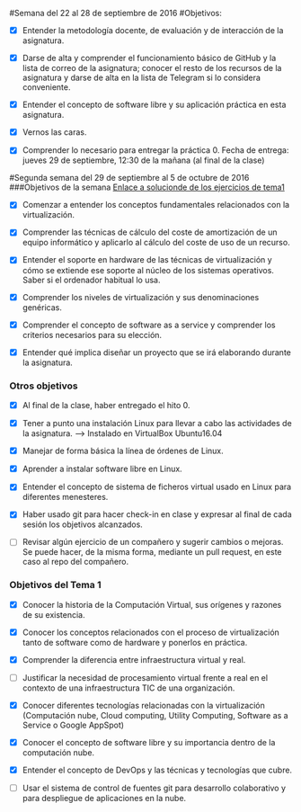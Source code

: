 #Semana del 22 al 28 de septiembre de 2016
#Objetivos:
- [x] Entender la metodología docente, de evaluación y de interacción de la asignatura.

- [x] Darse de alta y comprender el funcionamiento básico de GitHub y la lista de correo de la asignatura; conocer el resto de los recursos de la asignatura y darse de alta en la lista de Telegram si lo considera conveniente.

- [x] Entender el concepto de software libre y su aplicación práctica en esta asignatura.

- [x] Vernos las caras.

- [x] Comprender lo necesario para entregar la práctica 0. Fecha de entrega: jueves 29 de septiembre, 12:30 de la mañana (al final de la clase)

#Segunda semana del 29 de septiembre al 5 de octubre de 2016
###Objetivos de la semana
  [Enlace a solucionde de los ejercicios de tema1](https://github.com/JiaqiWa/IV-16-17/blob/hit0/ejercicios/tema1.md)

- [x] Comenzar a entender los conceptos fundamentales relacionados con la virtualización.

- [x] Comprender las técnicas de cálculo del coste de amortización de un equipo informático y aplicarlo al cálculo del coste de uso de un recurso.

- [x] Entender el soporte en hardware de las técnicas de virtualización y cómo se extiende ese soporte al núcleo de los sistemas operativos. Saber si el ordenador habitual lo usa.

- [x] Comprender los niveles de virtualización y sus denominaciones genéricas.

- [x] Comprender el concepto de software as a service y comprender los criterios necesarios para su elección.

- [x] Entender qué implica diseñar un proyecto que se irá elaborando durante la asignatura.

### Otros objetivos

- [x] Al final de la clase, haber entregado el hito 0.

- [x] Tener a punto una instalación Linux para llevar a cabo las actividades de la asignatura. --> Instalado en VirtualBox Ubuntu16.04

- [x] Manejar de forma básica la línea de órdenes de Linux.

- [x] Aprender a instalar software libre en Linux.

- [x] Entender el concepto de sistema de ficheros virtual usado en Linux para diferentes menesteres.

- [x] Haber usado git para hacer check-in en clase y expresar al final de cada sesión los objetivos alcanzados.

- [ ] Revisar algún ejercicio de un compañero y sugerir cambios o mejoras. Se puede hacer, de la misma forma, mediante un pull request, en este caso al repo del compañero.

### Objetivos del Tema 1
- [x] Conocer la historia de la Computación Virtual, sus orígenes y razones de su existencia.

- [x] Conocer los conceptos relacionados con el proceso de virtualización tanto de software como de hardware y ponerlos en práctica.

- [x] Comprender la diferencia entre infraestructura virtual y real.

- [ ] Justificar la necesidad de procesamiento virtual frente a real en el contexto de una infraestructura TIC de una organización.

- [x] Conocer diferentes tecnologías relacionadas con la virtualización (Computación nube, Cloud computing, Utility Computing, Software as a Service o Google AppSpot)

- [x] Conocer el concepto de software libre y su importancia dentro de la computación nube.

- [x] Entender el concepto de DevOps y las técnicas y tecnologías que cubre.

- [ ] Usar el sistema de control de fuentes git para desarrollo colaborativo y para despliegue de aplicaciones en la nube.
